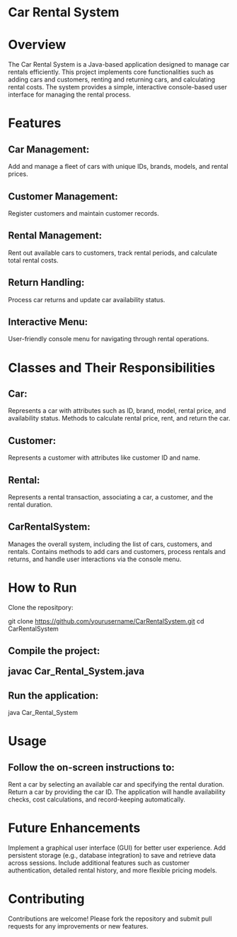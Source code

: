 # Car Rental System
<h1>Overview</h1>
The Car Rental System is a Java-based application designed to manage car rentals efficiently. This project implements core functionalities such as adding cars and customers, renting and returning cars, and calculating rental costs. The system provides a simple, interactive console-based user interface for managing the rental process.

<h1>Features</h1>
<h2>Car Management:</h2> Add and manage a fleet of cars with unique IDs, brands, models, and rental prices.
<h2>Customer Management:</h2> Register customers and maintain customer records.
<h2>Rental Management:</h2> Rent out available cars to customers, track rental periods, and calculate total rental costs.
<h2>Return Handling:</h2> Process car returns and update car availability status.
<h2>Interactive Menu:</h2> User-friendly console menu for navigating through rental operations.
<h1>Classes and Their Responsibilities</h1>
<h2>Car:</h2> Represents a car with attributes such as ID, brand, model, rental price, and availability status. Methods to calculate rental price, rent, and return the car.
<h2>Customer:</h2> Represents a customer with attributes like customer ID and name.
<h2>Rental:</h2> Represents a rental transaction, associating a car, a customer, and the rental duration.
<h2>CarRentalSystem:</h2> Manages the overall system, including the list of cars, customers, and rentals. Contains methods to add cars and customers, process rentals and returns, and handle user interactions via the console menu.
<h1>How to Run</h1
<h2>Clone the repositpory:</h2>



git clone https://github.com/yourusername/CarRentalSystem.git
cd CarRentalSystem
<h2>Compile the project:


javac Car_Rental_System.java
<h2>Run the application:</h2>


java Car_Rental_System
<h1>Usage</h1>
<h2>Follow the on-screen instructions to:</h2>

Rent a car by selecting an available car and specifying the rental duration.
Return a car by providing the car ID.
The application will handle availability checks, cost calculations, and record-keeping automatically.

<h1>Future Enhancements</h1>
Implement a graphical user interface (GUI) for better user experience.
Add persistent storage (e.g., database integration) to save and retrieve data across sessions.
Include additional features such as customer authentication, detailed rental history, and more flexible pricing models.
<h1>Contributing</h1>
Contributions are welcome! Please fork the repository and submit pull requests for any improvements or new features.
